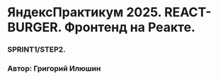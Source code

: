 # ЯндексПрактикум 2025. REACT-BURGER. Фронтенд на Реакте. 

### SPRINT1/STEP2.
### Автор: Григорий Илюшин